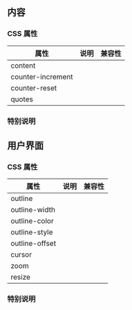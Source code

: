 ## 内容

### CSS 属性

属性|说明|兼容性
-|-|-
content|
counter-increment|
counter-reset|
quotes|


### 特别说明


## 用户界面

### CSS 属性

属性|说明|兼容性
-|-|-
outline|
outline-width|
outline-color|
outline-style|
outline-offset|
cursor|
zoom|
resize|


### 特别说明
